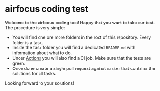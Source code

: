 # airfocus coding test

Welcome to the airfocus coding test! Happy that you want to take our test. The procedure is very simple:

* You will find one ore more folders in the root of this repository. Every folder is a task.
* Inside the task folder you will find a dedicated `README.md` with information about what to do.
* Under [Actions](../../actions) you will also find a CI job. Make sure that the tests are green.
* Once done create a single pull request against `master` that contains the solutions for all tasks.

Looking forward to your solutions!
